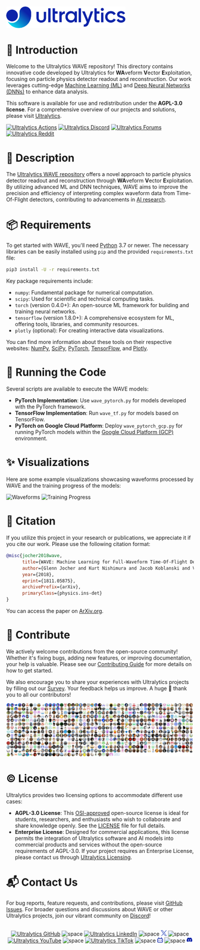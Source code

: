 <a href="https://www.ultralytics.com/"><img src="https://raw.githubusercontent.com/ultralytics/assets/main/logo/Ultralytics_Logotype_Original.svg" width="320" alt="Ultralytics logo"></a>

# 🎉 Introduction

Welcome to the Ultralytics WAVE repository! This directory contains innovative code developed by Ultralytics for **WA**veform **V**ector **E**xploitation, focusing on particle physics detector readout and reconstruction. Our work leverages cutting-edge [Machine Learning (ML)](https://www.ultralytics.com/glossary/machine-learning-ml) and [Deep Neural Networks (DNNs)](https://www.ultralytics.com/glossary/deep-learning-dl) to enhance data analysis.

This software is available for use and redistribution under the **AGPL-3.0 license**. For a comprehensive overview of our projects and solutions, please visit [Ultralytics](https://www.ultralytics.com/).

[![Ultralytics Actions](https://github.com/ultralytics/sandd/actions/workflows/format.yml/badge.svg)](https://github.com/ultralytics/sandd/actions/workflows/format.yml)
[![Ultralytics Discord](https://img.shields.io/discord/1089800235347353640?logo=discord&logoColor=white&label=Discord&color=blue)](https://discord.com/invite/ultralytics)
[![Ultralytics Forums](https://img.shields.io/discourse/users?server=https%3A%2F%2Fcommunity.ultralytics.com&logo=discourse&label=Forums&color=blue)](https://community.ultralytics.com/)
[![Ultralytics Reddit](https://img.shields.io/reddit/subreddit-subscribers/ultralytics?style=flat&logo=reddit&logoColor=white&label=Reddit&color=blue)](https://reddit.com/r/ultralytics)

# 📜 Description

The [Ultralytics WAVE repository](https://github.com/ultralytics/wave) offers a novel approach to particle physics detector readout and reconstruction through **WA**veform **V**ector **E**xploitation. By utilizing advanced ML and DNN techniques, WAVE aims to improve the precision and efficiency of interpreting complex waveform data from Time-Of-Flight detectors, contributing to advancements in [AI research](https://www.ultralytics.com/blog/the-role-of-deep-research-models-in-ai-advancements).

# 📦 Requirements

To get started with WAVE, you'll need [Python](https://www.python.org/) 3.7 or newer. The necessary libraries can be easily installed using `pip` and the provided `requirements.txt` file:

```bash
pip3 install -U -r requirements.txt
```

Key package requirements include:

- `numpy`: Fundamental package for numerical computation.
- `scipy`: Used for scientific and technical computing tasks.
- `torch` (version 0.4.0+): An open-source ML framework for building and training neural networks.
- `tensorflow` (version 1.8.0+): A comprehensive ecosystem for ML, offering tools, libraries, and community resources.
- `plotly` (optional): For creating interactive data visualizations.

You can find more information about these tools on their respective websites: [NumPy](https://numpy.org/), [SciPy](https://scipy.org/), [PyTorch](https://pytorch.org/), [TensorFlow](https://www.tensorflow.org/), and [Plotly](https://plotly.com/python/).

# 🚀 Running the Code

Several scripts are available to execute the WAVE models:

- **PyTorch Implementation**: Use `wave_pytorch.py` for models developed with the PyTorch framework.
- **TensorFlow Implementation**: Run `wave_tf.py` for models based on TensorFlow.
- **PyTorch on Google Cloud Platform**: Deploy `wave_pytorch_gcp.py` for running PyTorch models within the [Google Cloud Platform (GCP)](https://cloud.google.com/) environment.

# ✨ Visualizations

Here are some example visualizations showcasing waveforms processed by WAVE and the training progress of the models:

![](https://github.com/ultralytics/wave/blob/main/data/waveforms.png "Waveforms") ![](https://github.com/ultralytics/wave/blob/main/data/wave.png "Training Progress")

# 📄 Citation

If you utilize this project in your research or publications, we appreciate it if you cite our work. Please use the following citation format:

```bibtex
@misc{jocher2018wave,
      title={WAVE: Machine Learning for Full-Waveform Time-Of-Flight Detectors},
      author={Glenn Jocher and Kurt Nishimura and Jacob Koblanski and Victor Li},
      year={2018},
      eprint={1811.05875},
      archivePrefix={arXiv},
      primaryClass={physics.ins-det}
}
```

You can access the paper on [ArXiv.org](https://arxiv.org/abs/1811.05875).

# 🤝 Contribute

We actively welcome contributions from the open-source community! Whether it's fixing bugs, adding new features, or improving documentation, your help is valuable. Please see our [Contributing Guide](https://docs.ultralytics.com/help/contributing/) for more details on how to get started.

We also encourage you to share your experiences with Ultralytics projects by filling out our [Survey](https://www.ultralytics.com/survey?utm_source=github&utm_medium=social&utm_campaign=Survey). Your feedback helps us improve. A huge 🙏 thank you to all our contributors!

[![Ultralytics open-source contributors](https://raw.githubusercontent.com/ultralytics/assets/main/im/image-contributors.png)](https://github.com/ultralytics/ultralytics/graphs/contributors)

# ©️ License

Ultralytics provides two licensing options to accommodate different use cases:

- **AGPL-3.0 License**: This [OSI-approved](https://opensource.org/license/agpl-v3) open-source license is ideal for students, researchers, and enthusiasts who wish to collaborate and share knowledge openly. See the [LICENSE](https://github.com/ultralytics/ultralytics/blob/main/LICENSE) file for full details.
- **Enterprise License**: Designed for commercial applications, this license permits the integration of Ultralytics software and AI models into commercial products and services without the open-source requirements of AGPL-3.0. If your project requires an Enterprise License, please contact us through [Ultralytics Licensing](https://www.ultralytics.com/license).

# 📬 Contact Us

For bug reports, feature requests, and contributions, please visit [GitHub Issues](https://github.com/ultralytics/sandd/issues). For broader questions and discussions about WAVE or other Ultralytics projects, join our vibrant community on [Discord](https://discord.com/invite/ultralytics)!

<br>
<div align="center">
  <a href="https://github.com/ultralytics"><img src="https://github.com/ultralytics/assets/raw/main/social/logo-social-github.png" width="3%" alt="Ultralytics GitHub"></a>
  <img src="https://github.com/ultralytics/assets/raw/main/social/logo-transparent.png" width="3%" alt="space">
  <a href="https://www.linkedin.com/company/ultralytics/"><img src="https://github.com/ultralytics/assets/raw/main/social/logo-social-linkedin.png" width="3%" alt="Ultralytics LinkedIn"></a>
  <img src="https://github.com/ultralytics/assets/raw/main/social/logo-transparent.png" width="3%" alt="space">
  <a href="https://twitter.com/ultralytics"><img src="https://github.com/ultralytics/assets/raw/main/social/logo-social-twitter.png" width="3%" alt="Ultralytics Twitter"></a>
  <img src="https://github.com/ultralytics/assets/raw/main/social/logo-transparent.png" width="3%" alt="space">
  <a href="https://youtube.com/ultralytics"><img src="https://github.com/ultralytics/assets/raw/main/social/logo-social-youtube.png" width="3%" alt="Ultralytics YouTube"></a>
  <img src="https://github.com/ultralytics/assets/raw/main/social/logo-transparent.png" width="3%" alt="space">
  <a href="https://www.tiktok.com/@ultralytics"><img src="https://github.com/ultralytics/assets/raw/main/social/logo-social-tiktok.png" width="3%" alt="Ultralytics TikTok"></a>
  <img src="https://github.com/ultralytics/assets/raw/main/social/logo-transparent.png" width="3%" alt="space">
  <a href="https://ultralytics.com/bilibili"><img src="https://github.com/ultralytics/assets/raw/main/social/logo-social-bilibili.png" width="3%" alt="Ultralytics BiliBili"></a>
  <img src="https://github.com/ultralytics/assets/raw/main/social/logo-transparent.png" width="3%" alt="space">
  <a href="https://discord.com/invite/ultralytics"><img src="https://github.com/ultralytics/assets/raw/main/social/logo-social-discord.png" width="3%" alt="Ultralytics Discord"></a>
</div>
